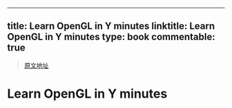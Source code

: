 
---
title: Learn OpenGL in Y minutes
linktitle: Learn OpenGL in Y minutes
type: book
commentable: true
---

> [原文地址](https://learnxinyminutes.com/docs/opengl/)

# Learn OpenGL in Y minutes

    